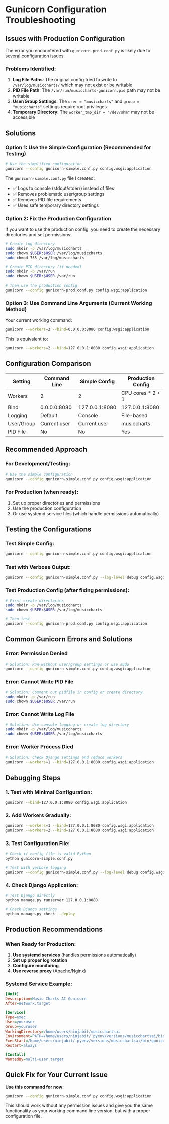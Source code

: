 # Gunicorn Configuration Troubleshooting

## Issues with Production Configuration

The error you encountered with `gunicorn-prod.conf.py` is likely due to several configuration issues:

### **Problems Identified:**

1. **Log File Paths**: The original config tried to write to `/var/log/musiccharts/` which may not exist or be writable
2. **PID File Path**: The `/var/run/musiccharts-gunicorn.pid` path may not be writable
3. **User/Group Settings**: The `user = "musiccharts"` and `group = "musiccharts"` settings require root privileges
4. **Temporary Directory**: The `worker_tmp_dir = "/dev/shm"` may not be accessible

## Solutions

### **Option 1: Use the Simple Configuration (Recommended for Testing)**

```bash
# Use the simplified configuration
gunicorn --config gunicorn-simple.conf.py config.wsgi:application
```

The `gunicorn-simple.conf.py` file I created:
- ✅ Logs to console (stdout/stderr) instead of files
- ✅ Removes problematic user/group settings
- ✅ Removes PID file requirements
- ✅ Uses safe temporary directory settings

### **Option 2: Fix the Production Configuration**

If you want to use the production config, you need to create the necessary directories and set permissions:

```bash
# Create log directory
sudo mkdir -p /var/log/musiccharts
sudo chown $USER:$USER /var/log/musiccharts
sudo chmod 755 /var/log/musiccharts

# Create PID directory (if needed)
sudo mkdir -p /var/run
sudo chown $USER:$USER /var/run

# Then use the production config
gunicorn --config gunicorn-prod.conf.py config.wsgi:application
```

### **Option 3: Use Command Line Arguments (Current Working Method)**

Your current working command:
```bash
gunicorn --workers=2 --bind=0.0.0.0:8080 config.wsgi:application
```

This is equivalent to:
```bash
gunicorn --workers=2 --bind=127.0.0.1:8080 config.wsgi:application
```

## Configuration Comparison

| Setting | Command Line | Simple Config | Production Config |
|---------|--------------|---------------|-------------------|
| Workers | 2 | 2 | CPU cores * 2 + 1 |
| Bind | 0.0.0.0:8080 | 127.0.0.1:8080 | 127.0.0.1:8080 |
| Logging | Default | Console | File-based |
| User/Group | Current user | Current user | musiccharts |
| PID File | No | No | Yes |

## Recommended Approach

### **For Development/Testing:**
```bash
# Use the simple configuration
gunicorn --config gunicorn-simple.conf.py config.wsgi:application
```

### **For Production (when ready):**
1. Set up proper directories and permissions
2. Use the production configuration
3. Or use systemd service files (which handle permissions automatically)

## Testing the Configurations

### **Test Simple Config:**
```bash
gunicorn --config gunicorn-simple.conf.py config.wsgi:application
```

### **Test with Verbose Output:**
```bash
gunicorn --config gunicorn-simple.conf.py --log-level debug config.wsgi:application
```

### **Test Production Config (after fixing permissions):**
```bash
# First create directories
sudo mkdir -p /var/log/musiccharts
sudo chown $USER:$USER /var/log/musiccharts

# Then test
gunicorn --config gunicorn-prod.conf.py config.wsgi:application
```

## Common Gunicorn Errors and Solutions

### **Error: Permission Denied**
```bash
# Solution: Run without user/group settings or use sudo
gunicorn --config gunicorn-simple.conf.py config.wsgi:application
```

### **Error: Cannot Write PID File**
```bash
# Solution: Comment out pidfile in config or create directory
sudo mkdir -p /var/run
sudo chown $USER:$USER /var/run
```

### **Error: Cannot Write Log File**
```bash
# Solution: Use console logging or create log directory
sudo mkdir -p /var/log/musiccharts
sudo chown $USER:$USER /var/log/musiccharts
```

### **Error: Worker Process Died**
```bash
# Solution: Check Django settings and reduce workers
gunicorn --workers=1 --bind=127.0.0.1:8080 config.wsgi:application
```

## Debugging Steps

### **1. Test with Minimal Configuration:**
```bash
gunicorn --bind=127.0.0.1:8080 config.wsgi:application
```

### **2. Add Workers Gradually:**
```bash
gunicorn --workers=1 --bind=127.0.0.1:8080 config.wsgi:application
gunicorn --workers=2 --bind=127.0.0.1:8080 config.wsgi:application
```

### **3. Test Configuration File:**
```bash
# Check if config file is valid Python
python gunicorn-simple.conf.py

# Test with verbose logging
gunicorn --config gunicorn-simple.conf.py --log-level debug config.wsgi:application
```

### **4. Check Django Application:**
```bash
# Test Django directly
python manage.py runserver 127.0.0.1:8080

# Check Django settings
python manage.py check --deploy
```

## Production Recommendations

### **When Ready for Production:**

1. **Use systemd services** (handles permissions automatically)
2. **Set up proper log rotation**
3. **Configure monitoring**
4. **Use reverse proxy** (Apache/Nginx)

### **Systemd Service Example:**
```ini
[Unit]
Description=Music Charts AI Gunicorn
After=network.target

[Service]
Type=exec
User=youruser
Group=youruser
WorkingDirectory=/home/users/ninjabit/musicchartsai
Environment=PATH=/home/users/ninjabit/.pyenv/versions/musicchartsai/bin
ExecStart=/home/users/ninjabit/.pyenv/versions/musicchartsai/bin/gunicorn --config gunicorn-prod.conf.py config.wsgi:application
Restart=always

[Install]
WantedBy=multi-user.target
```

## Quick Fix for Your Current Issue

**Use this command for now:**
```bash
gunicorn --config gunicorn-simple.conf.py config.wsgi:application
```

This should work without any permission issues and give you the same functionality as your working command line version, but with a proper configuration file.
